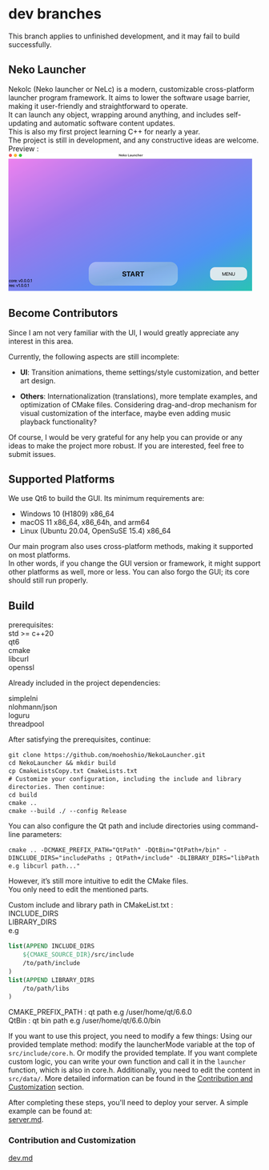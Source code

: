 # dev branches

This branch applies to unfinished development, and it may fail to build successfully.

## Neko Launcher

Nekolc (Neko launcher or NeLc) is a modern, customizable cross-platform launcher program framework. It aims to lower the software usage barrier, making it user-friendly and straightforward to operate.  
It can launch any object, wrapping around anything, and includes self-updating and automatic software content updates.  
This is also my first project learning C++ for nearly a year.  
The project is still in development, and any constructive ideas are welcome.  
Preview :  
![img](img/img1.png)

## Become Contributors

Since I am not very familiar with the UI, I would greatly appreciate any interest in this area.

Currently, the following aspects are still incomplete:

- **UI**: Transition animations, theme settings/style customization, and better art design.

- **Others**: Internationalization (translations), more template examples, and optimization of CMake files. Considering drag-and-drop mechanism for visual customization of the interface, maybe even adding music playback functionality?

Of course, I would be very grateful for any help you can provide or any ideas to make the project more robust. If you are interested, feel free to submit issues.

## Supported Platforms

We use Qt6 to build the GUI. Its minimum requirements are:

- Windows 10 (H1809) x86_64
- macOS 11 x86_64, x86_64h, and arm64
- Linux (Ubuntu 20.04, OpenSuSE 15.4) x86_64

Our main program also uses cross-platform methods, making it supported on most platforms.  
In other words, if you change the GUI version or framework, it might support other platforms as well, more or less.
You can also forgo the GUI; its core should still run properly.

## Build

prerequisites:  
std >= c++20  
qt6  
cmake  
libcurl  
openssl  

Already included in the project dependencies:  

simpleIni  
nlohmann/json  
loguru  
threadpool  

After satisfying the prerequisites, continue:

```shell
git clone https://github.com/moehoshio/NekoLauncher.git
cd NekoLauncher && mkdir build
cp CmakeListsCopy.txt CmakeLists.txt
# Customize your configuration, including the include and library directories. Then continue:
cd build
cmake ..
cmake --build ./ --config Release
```

You can also configure the Qt path and include directories using command-line parameters:  

```shell
cmake .. -DCMAKE_PREFIX_PATH="QtPath" -DQtBin="QtPath+/bin" -DINCLUDE_DIRS="includePaths ; QtPath+/include" -DLIBRARY_DIRS="libPath e.g libcurl path..."
```

However, it’s still more intuitive to edit the CMake files.  
You only need to edit the mentioned parts.

Custom include and library path in CMakeList.txt :  
INCLUDE_DIRS  
LIBRARY_DIRS  
e.g

```cmake
list(APPEND INCLUDE_DIRS
    ${CMAKE_SOURCE_DIR}/src/include
    /to/path/include
)
list(APPEND LIBRARY_DIRS
    /to/path/libs
)
```

CMAKE_PREFIX_PATH : qt path e.g  /user/home/qt/6.6.0  
QtBin : qt bin path  e.g /user/home/qt/6.6.0/bin  

If you want to use this project, you need to modify a few things:
Using our provided template method: modify the launcherMode variable at the top of `src/include/core.h`.
Or modify the provided template.
If you want complete custom logic, you can write your own function and call it in the `launcher` function, which is also in core.h.
Additionally, you need to edit the content in `src/data/`.
More detailed information can be found in the [Contribution and Customization](#contribution-and-customization) section.

After completing these steps, you'll need to deploy your server. A simple example can be found at:  
[server.md](doc/server.md).

### Contribution and Customization

[dev.md](doc/dev.md)
